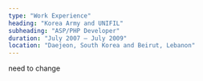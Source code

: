 ```yaml
---
type: "Work Experience"
heading: "Korea Army and UNIFIL"
subheading: "ASP/PHP Developer"
duration: "July 2007 – July 2009"
location: "Daejeon, South Korea and Beirut, Lebanon"
---
```

need to change
